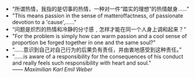- “所谓热情，我指的是切事的热情，一种对一件“踏实的理想”的热情献身……”
- "This means passion in the sense of matter­of­factness, of passionate devotion to a 'cause',……"
- “问题是炽烈的热情和冷静的分寸感﹐怎样才能在同一个人身上调和起来？”
- "For the problem is simply how can warm passion and a cool sense of proportion be forged together in one and the same soul?"
- “……意识到自己对自己行为的后果负有责任，并由衷地感受到这种责任。”
- "……­is aware of a responsibility for the consequences of his conduct and really feels such responsibility with heart and soul."  
*—— Maximilian Karl Emil Weber*

